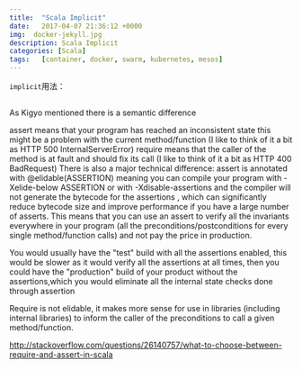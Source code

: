 ```yaml
---
title:  "Scala Implicit"
date:   2017-04-07 21:36:12 +0000
img:  docker-jekyll.jpg
description: Scala Implicit
categories: [Scala]
tags:   [container, docker, swarm, kubernetes, mesos]
---
```

`implicit`用法：

##

As Kigyo mentioned there is a semantic difference

assert means that your program has reached an inconsistent state this might be a problem with the current method/function (I like to think of it a bit as HTTP 500 InternalServerError)
require means that the caller of the method is at fault and should fix its call (I like to think of it a bit as HTTP 400 BadRequest)
There is also a major technical difference: assert is annotated with @elidable(ASSERTION) meaning you can compile your program with  -Xelide-below ASSERTION or with -Xdisable-assertions and the compiler will not generate the bytecode for the assertions , which can significantly reduce bytecode size and improve performance if you have a large number of asserts. This means that you can use an assert to verify all the invariants everywhere in your program (all the preconditions/postconditions for every single method/function calls) and not pay the price in production.

You would usually have the "test" build with all the assertions enabled, this would be slower as it would verify all the assertions at all times, then you could have the "production" build of your product without the assertions,which you would eliminate all the internal state checks done through assertion

Require is not elidable, it makes more sense for use in libraries (including internal libraries) to inform the caller of the preconditions to call a given method/function.


http://stackoverflow.com/questions/26140757/what-to-choose-between-require-and-assert-in-scala




